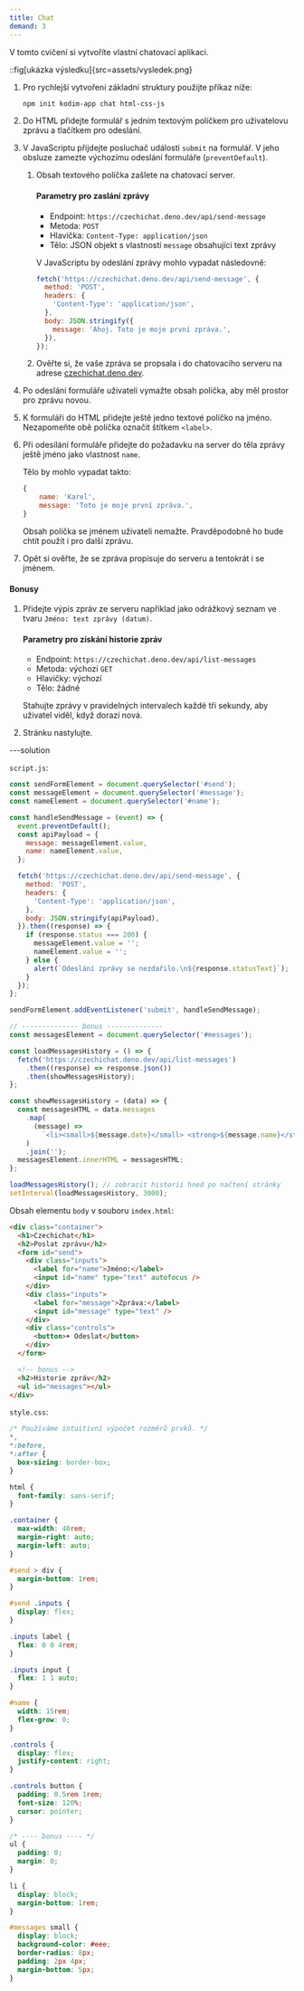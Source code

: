 ```yaml
---
title: Chat
demand: 3
---
```


V tomto cvičení si vytvoříte vlastní chatovací aplikaci.

::fig[ukázka výsledku]{src=assets/vysledek.png}

1.  Pro rychlejší vytvoření základní struktury použijte příkaz níže:

    ```bash
    npm init kodim-app chat html-css-js
    ```

1.  Do HTML přidejte formulář s jedním textovým políčkem pro uživatelovu zprávu a tlačítkem pro odeslání.

1.  V JavaScriptu přijdejte posluchač události `submit` na formulář. V jeho obsluze zamezte výchozímu odeslání formuláře (`preventDefault`).

    1.  Obsah textového políčka zašlete na chatovací server.

        #### Parametry pro zaslání zprávy

        - Endpoint: `https://czechichat.deno.dev/api/send-message`
        - Metoda: `POST`
        - Hlavička: `Content-Type: application/json`
        - Tělo: JSON objekt s vlastností `message` obsahující text zprávy

        V JavaScriptu by odeslání zprávy mohlo vypadat následovně:

        ```js
        fetch('https://czechichat.deno.dev/api/send-message', {
          method: 'POST',
          headers: {
            'Content-Type': 'application/json',
          },
          body: JSON.stringify({
            message: 'Ahoj. Toto je moje první zpráva.',
          }),
        });
        ```

    1.  Ověřte si, že vaše zpráva se propsala i do chatovacího serveru na adrese [czechichat.deno.dev](https://czechichat.deno.dev/).

1.  Po odeslání formuláře uživateli vymažte obsah políčka, aby měl prostor pro zprávu novou.

1.  K formuláři do HTML přidejte ještě jedno textové políčko na jméno. Nezapomeňte obě políčka označit štítkem `<label>`.

1.  Při odesílání formuláře přidejte do požadavku na server do těla zprávy ještě jméno jako vlastnost `name`.

    Tělo by mohlo vypadat takto:

    ```js
    {
    	name: 'Karel',
    	message: 'Toto je moje první zpráva.',
    }
    ```

    Obsah políčka se jménem uživateli nemažte. Pravděpodobně ho bude chtít použít i pro další zprávu.

1.  Opět si ověřte, že se zpráva propisuje do serveru a tentokrát i se jménem.

#### Bonusy

1.  Přidejte výpis zpráv ze serveru například jako odrážkový seznam ve tvaru `Jméno: text zprávy (datum)`.

    #### Parametry pro získání historie zpráv

    - Endpoint: `https://czechichat.deno.dev/api/list-messages`
    - Metoda: výchozí `GET`
    - Hlavičky: výchozí
    - Tělo: žádné

    Stahujte zprávy v pravidelných intervalech každé tři sekundy, aby uživatel viděl, když dorazí nová.

1.  Stránku nastylujte.

---solution

`script.js`:

```javascript
const sendFormElement = document.querySelector('#send');
const messageElement = document.querySelector('#message');
const nameElement = document.querySelector('#name');

const handleSendMessage = (event) => {
  event.preventDefault();
  const apiPayload = {
    message: messageElement.value,
    name: nameElement.value,
  };

  fetch('https://czechichat.deno.dev/api/send-message', {
    method: 'POST',
    headers: {
      'Content-Type': 'application/json',
    },
    body: JSON.stringify(apiPayload),
  }).then((response) => {
    if (response.status === 200) {
      messageElement.value = '';
      nameElement.value = '';
    } else {
      alert(`Odeslání zprávy se nezdařilo.\n${response.statusText}`);
    }
  });
};

sendFormElement.addEventListener('submit', handleSendMessage);

// -------------- bonus --------------
const messagesElement = document.querySelector('#messages');

const loadMessagesHistory = () => {
  fetch('https://czechichat.deno.dev/api/list-messages')
    .then((response) => response.json())
    .then(showMessagesHistory);
};

const showMessagesHistory = (data) => {
  const messagesHTML = data.messages
    .map(
      (message) =>
        `<li><small>${message.date}</small> <strong>${message.name}</strong>: ${message.message}</li>`
    )
    .join('');
  messagesElement.innerHTML = messagesHTML;
};

loadMessagesHistory(); // zobrazit historii hned po načtení stránky
setInterval(loadMessagesHistory, 3000);
```

Obsah elementu `body` v souboru `index.html`:

```html
<div class="container">
  <h1>Czechichat</h1>
  <h2>Poslat zprávu</h2>
  <form id="send">
    <div class="inputs">
      <label for="name">Jméno:</label>
      <input id="name" type="text" autofocus />
    </div>
    <div class="inputs">
      <label for="message">Zpráva:</label>
      <input id="message" type="text" />
    </div>
    <div class="controls">
      <button>➤ Odeslat</button>
    </div>
  </form>

  <!-- bonus -->
  <h2>Historie zpráv</h2>
  <ul id="messages"></ul>
</div>
```

`style.css`:

```css
/* Používáme intuitivní výpočet rozměrů prvků. */
*,
*:before,
*:after {
  box-sizing: border-box;
}

html {
  font-family: sans-serif;
}

.container {
  max-width: 40rem;
  margin-right: auto;
  margin-left: auto;
}

#send > div {
  margin-bottom: 1rem;
}

#send .inputs {
  display: flex;
}

.inputs label {
  flex: 0 0 4rem;
}

.inputs input {
  flex: 1 1 auto;
}

#name {
  width: 15rem;
  flex-grow: 0;
}

.controls {
  display: flex;
  justify-content: right;
}

.controls button {
  padding: 0.5rem 1rem;
  font-size: 120%;
  cursor: pointer;
}

/* ---- bonus ---- */
ul {
  padding: 0;
  margin: 0;
}

li {
  display: block;
  margin-bottom: 1rem;
}

#messages small {
  display: block;
  background-color: #eee;
  border-radius: 8px;
  padding: 2px 4px;
  margin-bottom: 5px;
}
```
